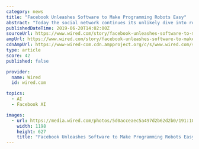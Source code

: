 ```yaml
---
category: news
title: "Facebook Unleashes Software to Make Programming Robots Easy"
abstract: "Today the social network continues its unlikely dive into robotics by open-sourcing a new robot framework, known as PyRobot, that could simplify the way researchers program their machines, and could even make it easier for non-robotics types to jump into ..."
publishedDateTime: 2019-06-20T14:02:00Z
sourceUrl: https://www.wired.com/story/facebook-unleashes-software-to-make-programming-robots-easy/
ampUrl: https://www.wired.com/story/facebook-unleashes-software-to-make-programming-robots-easy/amp
cdnAmpUrl: https://www-wired-com.cdn.ampproject.org/c/s/www.wired.com/story/facebook-unleashes-software-to-make-programming-robots-easy/amp
type: article
score: 42
published: false

provider:
  name: Wired
  id: wired.com

topics:
  - AI
  - Facebook AI

images:
  - url: https://media.wired.com/photos/5d0acceaec5a497d2b62d2b0/191:100/pass/Science_facebook-blue_TA.jpg
    width: 1198
    height: 627
    title: "Facebook Unleashes Software to Make Programming Robots Easy"
---
```

